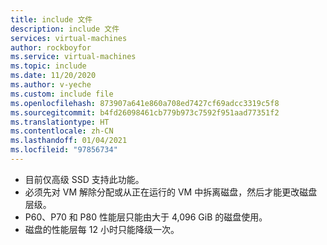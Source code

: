 ```yaml
---
title: include 文件
description: include 文件
services: virtual-machines
author: rockboyfor
ms.service: virtual-machines
ms.topic: include
ms.date: 11/20/2020
ms.author: v-yeche
ms.custom: include file
ms.openlocfilehash: 873907a641e860a708ed7427cf69adcc3319c5f8
ms.sourcegitcommit: b4fd26098461cb779b973c7592f951aad77351f2
ms.translationtype: HT
ms.contentlocale: zh-CN
ms.lasthandoff: 01/04/2021
ms.locfileid: "97856734"
---
```

<!--Verified successfully from rename articles-->
- 目前仅高级 SSD 支持此功能。
- 必须先对 VM 解除分配或从正在运行的 VM 中拆离磁盘，然后才能更改磁盘层级。
- P60、P70 和 P80 性能层只能由大于 4,096 GiB 的磁盘使用。
- 磁盘的性能层每 12 小时只能降级一次。